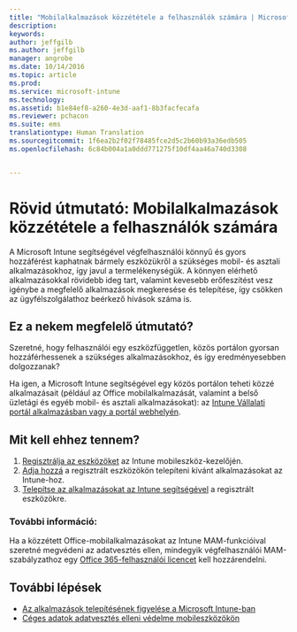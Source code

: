 ```yaml
---
title: "Mobilalkalmazások közzététele a felhasználók számára | Microsoft Intune"
description: 
keywords: 
author: jeffgilb
ms.author: jeffgilb
manager: angrobe
ms.date: 10/14/2016
ms.topic: article
ms.prod: 
ms.service: microsoft-intune
ms.technology: 
ms.assetid: b1e84ef8-a260-4e3d-aaf1-8b3facfecafa
ms.reviewer: pchacon
ms.suite: ems
translationtype: Human Translation
ms.sourcegitcommit: 1f6ea2b2f02f78485fce2d5c2b60b93a36edb505
ms.openlocfilehash: 6c84b004a1a0ddd771275f10df4aa46a740d3308


---
```


# Rövid útmutató: Mobilalkalmazások közzététele a felhasználók számára
A Microsoft Intune segítségével végfelhasználói könnyű és gyors hozzáférést kaphatnak bármely eszközükről a szükséges mobil- és asztali alkalmazásokhoz, így javul a termelékenységük. A könnyen elérhető alkalmazásokkal rövidebb ideg tart, valamint kevesebb erőfeszítést vesz igénybe a megfelelő alkalmazások megkeresése és telepítése, így csökken az ügyfélszolgálathoz beérkező hívások száma is.   

## Ez a nekem megfelelő útmutató?
Szeretné, hogy felhasználói egy eszközfüggetlen, közös portálon gyorsan hozzáférhessenek a szükséges alkalmazásokhoz, és így eredményesebben dolgozzanak?

Ha igen, a Microsoft Intune segítségével egy közös portálon teheti közzé alkalmazásait (például az Office mobilalkalmazását, valamint a belső üzletági és egyéb mobil- és asztali alkalmazásokat): az [Intune Vállalati portál alkalmazásban vagy a portál webhelyén](/intune/enduser/company-portal-frequently-asked-questions).

## Mit kell ehhez tennem?
1.  [Regisztrálja az eszközöket](/intune/deploy-use/enroll-devices-in-microsoft-intune) az Intune mobileszköz-kezelőjén.
2.  [Adja hozzá](/intune/deploy-use/add-apps-for-mobile-devices-in-microsoft-intune) a regisztrált eszközökön telepíteni kívánt alkalmazásokat az Intune-hoz.
3.  [Telepítse az alkalmazásokat az Intune segítségével](/intune/deploy-use/deploy-apps) a regisztrált eszközökre.

### További információ:
Ha a közzétett Office-mobilalkalmazásokat az Intune MAM-funkcióival szeretné megvédeni az adatvesztés ellen, mindegyik végfelhasználói MAM-szabályzathoz egy [Office 365-felhasználói licencet](https://support.office.com/article/Assign-or-remove-licenses-for-Office-365-for-business-997596b5-4173-4627-b915-36abac6786dc) kell hozzárendelni.

## További lépések
- [Az alkalmazások telepítésének figyelése a Microsoft Intune-ban](/intune/deploy-use/monitor-apps-in-microsoft-intune)
- [Céges adatok adatvesztés elleni védelme mobileszközökön](/intune/deploy-use/protect-app-data-using-mobile-app-management-policies-with-microsoft-intune)



<!--HONumber=Oct16_HO3-->


